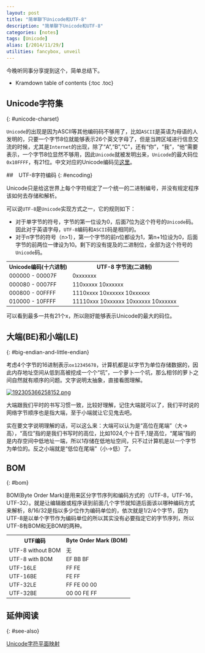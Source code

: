 ```yaml
---
layout: post
title: "简单聊下Unicode和UTF-8"
description: "简单聊下Unicode和UTF-8"
categories: [notes]
tags: [Unicode]
alias: [/2014/11/29/]
utilities: fancybox, unveil
---
```


今晚听同事分享提到这个，简单总结下。

* Kramdown table of contents
{:toc .toc}

## Unicode字符集
{: #unicode-charset}

`Unicode`的出现是因为ASCII等其他编码码不够用了，比如`ASCII`是英语为母语的人发明的，只要一个字节8位就能够表示26个英文字母了，但是当跨区域进行信息交流的时候，尤其是`Internet`的出现，除了“A”,“B”,“C"，还有“你”，“我”，“他”需要表示，一个字节8位显然不够用，因此`Unicode`就被发明出来，`Unicode`的最大码位`0x10FFFF`，有21位。中文对应的Unicode编码见[这里][1]。

##　UTF-8字符编码
{: #encoding}

Unicode只是给这世界上每个字符规定了一个统一的二进制编号，并没有规定程序该如何去存储和解析。

可以说`UTF-8`是`Unicode`实现方式之一，它的规则如下：

- 对于单字节的符号，字节的第一位设为0，后面7位为这个符号的`Unicode`码。因此对于英语字母，`UTF-8`编码和`ASCII`码是相同的。 
- 对于n字节的符号（n>1），第一个字节的前n位都设为1，第n+1位设为0，后面字节的前两位一律设为10。剩下的没有提及的二进制位，全部为这个符号的`Unicode`码。

<div class="data-table">
<table>
	<tr>
		<th>Unicode编码(十六进制)</th>
		<th>UTF-8 字节流(二进制)</th>
	</tr>
	<tr>
		<td>000000 - 00007F</td>
		<td>0xxxxxxx</td>
	</tr>
	<tr>
		<td>000080 - 0007FF</td>
		<td>110xxxxx 10xxxxxx</td>
	</tr>
	<tr>
		<td>000800 - 00FFFF</td>
		<td>1110xxxx 10xxxxxx 10xxxxxx</td>
	</tr>
	<tr>
		<td>010000 - 10FFFF</td>
		<td>11110xxx 10xxxxxx 10xxxxxx 10xxxxxx</td>
	</tr>
</table>
</div>

可以看到最多一共有21个x，所以刚好能够表示Unicode的最大的码位。

## 大端(BE)和小端(LE)
{: #big-endian-and-little-endian}

考虑4个字节的16进制表示`ox12345678`，计算机都是以字节为单位存储数据的，因此内存地址空间从低到高被挖成一个个“坑”，一个萝卜一个坑，那么相邻的萝卜之间自然就有顺序的问题。文字说明太抽象，直接看图理解。

<a class="post-image" href="/assets/images/posts/192305366258152.png">
<img itemprop="image" data-src="/assets/images/posts/192305366258152.png" src="/assets/js/unveil/loader.gif" alt="192305366258152.png" />
</a>

大端跟我们平时的书写习惯一致，比较好理解，记住大端就可以了，我们平时说的网络字节顺序也是指大端，至于小端就让它见鬼去吧。

实在要文字说明理解的话，可以这么来：大端可以认为是“高位在尾端”（大->高），“高位”指的是我们书写时的高位，比如1024,个十百千,1是高位，“尾端”指的是内存空间中低地址一端，所以1存储在低地址空间，只不过计算机是以一个字节为单位的。反之小端就是“低位在尾端”（小->低）了。

## BOM
{: #bom}

BOM(Byte Order Mark)是用来区分字节序列和编码方式的（UTF-8，UTF-16，UTF-32）。就是让编辑器或程序读到前面几个字节就知道后面该以哪种编码方式来解析，8/16/32是指以多少位作为编码单位的，依次就是1/2/4个字节，因为UTF-8是以单个字节作为编码单位的所以其实没有必要指定它的字节序列，所以UTF-8有BOM和无BOM的两种。

<div class="data-table">
<table>
	<tr>
		<th>UTF编码</th>
		<th>Byte Order Mark (BOM)</th>
	</tr>
	<tr>
		<td>UTF-8 without BOM</td>
		<td>无</td>
	</tr>
	<tr>
		<td>UTF-8 with BOM</td>
		<td>EF BB BF</td>
	</tr>
	<tr>
		<td>UTF-16LE</td>
		<td>FF FE</td>
	</tr>
	<tr>
		<td>UTF-16BE</td>
		<td>FE FF</td>
	</tr>
	<tr>
		<td>UTF-32LE</td>
		<td>FF FE 00 00</td>
	</tr>
	<tr>
		<td>UTF-32BE</td>
		<td>00 00 FE FF</td>
	</tr>
</table>
</div>

## 延伸阅读
{: #see-also}

[Unicode字符平面映射][2]


 [1]: http://www.chi2ko.com/tool/CJK.htm
 [2]: http://zh.wikipedia.org/wiki/Unicode%E5%AD%97%E7%AC%A6%E5%B9%B3%E9%9D%A2%E6%98%A0%E5%B0%84#.E5.9F.BA.E6.9C.AC.E5.A4.9A.E6.96.87.E7.A7.8D.E5.B9.B3.E9.9D.A2

